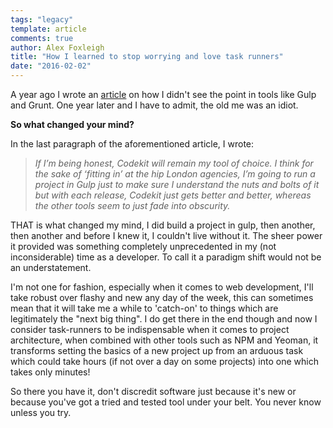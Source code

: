 ```yaml
---
tags: "legacy"
template: article 
comments: true 
author: Alex Foxleigh
title: "How I learned to stop worrying and love task runners"
date: "2016-02-02"
---
```


A year ago I wrote an [article](http://lxword.com/2015/02/using-a-taskrunnner/) on how I didn't see the point in tools like Gulp and Grunt. One year later and I have to admit, the old me was an idiot.

<!-- end -->

**So what changed your mind?**

In the last paragraph of the aforementioned article, I wrote:

> _If I’m being honest, Codekit will remain my tool of choice. I think for the sake of ‘fitting in’ at the hip London agencies, I’m going to run a project in Gulp just to make sure I understand the nuts and bolts of it but with each release, Codekit just gets better and better, whereas the other tools seem to just fade into obscurity._

THAT is what changed my mind, I did build a project in gulp, then another, then another and before I knew it, I couldn't live without it. The sheer power it provided was something completely unprecedented in my (not inconsiderable) time as a developer. To call it a paradigm shift would not be an understatement.

I'm not one for fashion, especially when it comes to web development, I'll take robust over flashy and new any day of the week, this can sometimes mean that it will take me a while to 'catch-on' to things which are legitimately the "next big thing". I do get there in the end though and now I consider task-runners to be indispensable when it comes to project architecture, when combined with other tools such as NPM and Yeoman, it transforms setting the basics of a new project up from an arduous task which could take hours (if not over a day on some projects) into one which takes only minutes!

So there you have it, don't discredit software just because it's new or because you've got a tried and tested tool under your belt. You never know unless you try.
